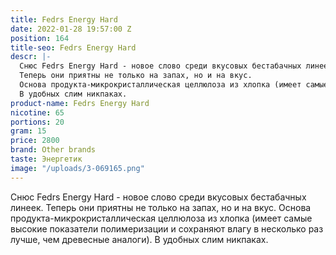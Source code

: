 ```yaml
---
title: Fedrs Energy Hard
date: 2022-01-28 19:57:00 Z
position: 164
title-seo: Fedrs Energy Hard
descr: |-
  Снюс Fedrs Energy Hard - новое слово среди вкусовых бестабачных линеек.
  Теперь они приятны не только на запах, но и на вкус.
  Основа продукта-микрокристаллическая целлюлоза из хлопка (имеет самые высокие показатели полимеризации и сохраняют влагу в несколько раз лучше, чем древесные аналоги).
  В удобных слим никпаках.
product-name: Fedrs Energy Hard
nicotine: 65
portions: 20
gram: 15
price: 2800
brand: Other brands
taste: Энергетик
image: "/uploads/3-069165.png"
---
```


Снюс Fedrs Energy Hard - новое слово среди вкусовых бестабачных линеек.
Теперь они приятны не только на запах, но и на вкус.
Основа продукта-микрокристаллическая целлюлоза из хлопка (имеет самые высокие показатели полимеризации и сохраняют влагу в несколько раз лучше, чем древесные аналоги).
В удобных слим никпаках.